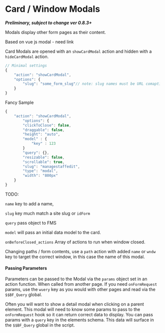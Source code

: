 # Card / Window Modals

_**Preliminary, subject to change ver 0.8.3+**_

Modals display other form pages as their content.  

Based on vue js modal - need link

Card Modals are opened with an `showCardModal` action and hidden with a `hideCardModal` action. 



```javascript
// Minimal settings
{
    "action": "showCardModal",
    "options": {
        "slug": "some_form_slug"// note: slug names must be URL comaptible
    }
}
```

Fancy Sample

```javascript
{
    "action": "showCardModal",
        "options": {
        "clickToClose": false,
        "draggable": false,
        "height": "auto",
        "model" : {
            "key" : 123
        }
        "query": {},
        "resizable": false,
        "scrollable": true,
        "slug": "managestaffedit",
        "type": "modal",
        "width": "800px"
    }
}
```

TODO:

`name` key to add a name, 

`slug` key much match a site slug or `idForm`

`query` pass object to FMS

`model` will pass an initial data model to the card.

`onBeforeClosed_actions` Array of actions to run when window closed. 

Changing paths / form contents, use a `path` action with added `name` or `wndw` key to target the correct window, in this case the name of this modal. 





#### Passing Parameters

Parameters can be passed to the Modal via the `params` object set in an action function. When called from another page. If you need `onFormRequest` params, use the `wuery` key as you would with other pages and read via the `$$BF_Query` global.

Often you will want to show a detail modal when clicking on a parent element. This modal will need to know some params to pass to the `onFormRequest` hook so it can return correct data to display. You can pass params with a `query` key in the elements schema. This data will surface in the `$$BF_Query` global in the script.





